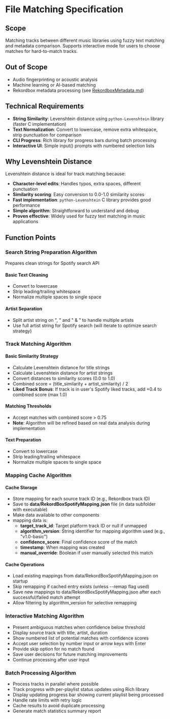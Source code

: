 # File Matching Specification

## Scope
Matching tracks between different music libraries using fuzzy text matching and metadata comparison.
Supports interactive mode for users to choose matches for hard-to-match tracks.

## Out of Scope
- Audio fingerprinting or acoustic analysis
- Machine learning or AI-based matching
- Rekordbox metadata processing (see [RekordboxMetadata.md](RekordboxMetadata.md))

## Technical Requirements
- **String Similarity**: Levenshtein distance using `python-Levenshtein` library (faster C implementation)
- **Text Normalization**: Convert to lowercase, remove extra whitespace, strip punctuation for comparison
- **CLI Progress**: Rich library for progress bars during batch processing
- **Interactive UI**: Simple input() prompts with numbered selection lists

## Why Levenshtein Distance
Levenshtein distance is ideal for track matching because:
- **Character-level edits**: Handles typos, extra spaces, different punctuation 
- **Similarity scoring**: Easy conversion to 0.0-1.0 similarity scores
- **Fast implementation**: `python-Levenshtein` C library provides good performance
- **Simple algorithm**: Straightforward to understand and debug
- **Proven effective**: Widely used for fuzzy text matching in music applications

## Function Points

### Search String Preparation Algorithm
Prepares clean strings for Spotify search API

#### Basic Text Cleaning
- Convert to lowercase
- Strip leading/trailing whitespace
- Normalize multiple spaces to single space

#### Artist Separation
- Split artist string on ", " and " & " to handle multiple artists
- Use full artist string for Spotify search (will iterate to optimize search strategy)

### Track Matching Algorithm

#### Basic Similarity Strategy
- Calculate Levenshtein distance for title strings
- Calculate Levenshtein distance for artist strings  
- Convert distances to similarity scores (0.0 to 1.0)
- Combined score = (title_similarity + artist_similarity) / 2
- **Liked Track Bonus**: If track is in user's Spotify liked tracks, add +0.4 to combined score (max 1.0)

#### Matching Thresholds
- Accept matches with combined score > 0.75
- **Note**: Algorithm will be refined based on real data analysis during implementation

#### Text Preparation
- Convert to lowercase
- Strip leading/trailing whitespace
- Normalize multiple spaces to single space

### Mapping Cache Algorithm

#### Cache Storage
- Store mapping for each source track ID (e.g., Rekordbox track ID)
- Save to **data/RekordBoxSpotifyMapping.json** file (in data subfolder with executable)
- Make data available to other components
- mapping data is:
  - **target_track_id**: Target platform track ID or null if unmapped
  - **algorithm_version**: String identifier for mapping algorithm used (e.g., "v1.0-basic")
  - **confidence_score**: Final confidence score of the match
  - **timestamp**: When mapping was created
  - **manual_override**: Boolean if user manually selected this match

#### Cache Operations
- Load existing mappings from data/RekordBoxSpotifyMapping.json on startup
- Skip remapping if cached entry exists (unless --remap flag used)
- Save new mappings to data/RekordBoxSpotifyMapping.json after each successful/failed match attempt
- Allow filtering by algorithm_version for selective remapping

### Interactive Matching Algorithm
- Present ambiguous matches when confidence below threshold
- Display source track with title, artist, duration
- Show numbered list of potential matches with confidence scores
- Accept user selection by number input or arrow keys with Enter
- Provide skip option for no match found
- Save user decisions for future matching improvements
- Continue processing after user input

### Batch Processing Algorithm
- Process tracks in parallel where possible
- Track progress with per-playlist status updates using Rich library
- Display updating progress bar showing current playlist being processed
- Handle rate limits with retry logic
- Cache results to avoid duplicate processing
- Generate match statistics summary report
